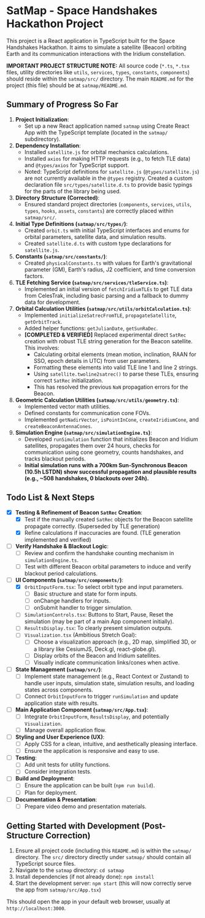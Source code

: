 # SatMap - Space Handshakes Hackathon Project

This project is a React application in TypeScript built for the Space Handshakes Hackathon. It aims to simulate a satellite (Beacon) orbiting Earth and its communication interactions with the Iridium constellation.

**IMPORTANT PROJECT STRUCTURE NOTE:** All source code (`*.ts`, `*.tsx` files, utility directories like `utils`, `services`, `types`, `constants`, `components`) should reside within the `satmap/src/` directory. The main `README.md` for the project (this file) should be at `satmap/README.md`.

## Summary of Progress So Far

1.  **Project Initialization**:
    *   Set up a new React application named `satmap` using Create React App with the TypeScript template (located in the `satmap/` subdirectory).
2.  **Dependency Installation**:
    *   Installed `satellite.js` for orbital mechanics calculations.
    *   Installed `axios` for making HTTP requests (e.g., to fetch TLE data) and `@types/axios` for TypeScript support.
    *   Noted: TypeScript definitions for `satellite.js` (`@types/satellite.js`) are not currently available in the `@types` registry. Created a custom declaration file `src/types/satellite.d.ts` to provide basic typings for the parts of the library being used.
3.  **Directory Structure (Corrected)**:
    *   Ensured standard project directories (`components`, `services`, `utils`, `types`, `hooks`, `assets`, `constants`) are correctly placed within `satmap/src/`.
4.  **Initial Type Definitions (`satmap/src/types/`)**:
    *   Created `orbit.ts` with initial TypeScript interfaces and enums for orbital parameters, satellite data, and simulation results.
    *   Created `satellite.d.ts` with custom type declarations for `satellite.js`.
5.  **Constants (`satmap/src/constants/`)**: 
    *   Created `physicalConstants.ts` with values for Earth's gravitational parameter (GM), Earth's radius, J2 coefficient, and time conversion factors.
6.  **TLE Fetching Service (`satmap/src/services/tleService.ts`)**:
    *   Implemented an initial version of `fetchIridiumTLEs` to get TLE data from CelesTrak, including basic parsing and a fallback to dummy data for development.
7.  **Orbital Calculation Utilities (`satmap/src/utils/orbitCalculation.ts`)**:
    *   Implemented `initializeSatrecFromTLE`, `propagateSatellite`, `getOrbitTrack`.
    *   Added helper functions: `getJulianDate`, `getSunRaDec`.
    *   **[COMPLETED & VERIFIED]** Replaced experimental direct `SatRec` creation with robust TLE string generation for the Beacon satellite. This involves:
        *   Calculating orbital elements (mean motion, inclination, RAAN for SSO, epoch details in UTC) from user parameters.
        *   Formatting these elements into valid TLE line 1 and line 2 strings.
        *   Using `satellite.twoline2satrec()` to parse these TLEs, ensuring correct `SatRec` initialization.
        *   This has resolved the previous `NaN` propagation errors for the Beacon.
8.  **Geometric Calculation Utilities (`satmap/src/utils/geometry.ts`)**:
    *   Implemented vector math utilities.
    *   Defined constants for communication cone FOVs.
    *   Implemented `getNadirVector`, `isPointInCone`, `createIridiumCone`, and `createBeaconAntennaCones`.
9.  **Simulation Engine (`satmap/src/simulationEngine.ts`)**:
    *   Developed `runSimulation` function that initializes Beacon and Iridium satellites, propagates them over 24 hours, checks for communication using cone geometry, counts handshakes, and tracks blackout periods.
    *   **Initial simulation runs with a 700km Sun-Synchronous Beacon (10.5h LSTDN) show successful propagation and plausible results (e.g., ~508 handshakes, 0 blackouts over 24h).**

## Todo List & Next Steps

-   [x] **Testing & Refinement of Beacon `SatRec` Creation**:
    -   [x] Test if the manually created `SatRec` objects for the Beacon satellite propagate correctly. (Superseded by TLE generation)
    -   [x] Refine calculations if inaccuracies are found. (TLE generation implemented and verified)
-   [ ] **Verify Handshake & Blackout Logic**:
    -   [ ] Review and confirm the handshake counting mechanism in `simulationEngine.ts`.
    -   [ ] Test with different Beacon orbital parameters to induce and verify blackout period calculations.
-   [ ] **UI Components (`satmap/src/components/`)**:
    -   [x] `OrbitInputForm.tsx`: To select orbit type and input parameters.
        -   [ ] Basic structure and state for form inputs.
        -   [ ] onChange handlers for inputs.
        -   [ ] onSubmit handler to trigger simulation.
    -   [ ] `SimulationControls.tsx`: Buttons to Start, Pause, Reset the simulation (may be part of a main App component initially).
    -   [ ] `ResultsDisplay.tsx`: To clearly present simulation outputs.
    -   [ ] `Visualization.tsx` (Ambitious Stretch Goal):
        -   [ ] Choose a visualization approach (e.g., 2D map, simplified 3D, or a library like CesiumJS, Deck.gl, react-globe.gl).
        -   [ ] Display orbits of the Beacon and Iridium satellites.
        -   [ ] Visually indicate communication links/cones when active.
-   [ ] **State Management (`satmap/src/`)**:
    -   [ ] Implement state management (e.g., React Context or Zustand) to handle user inputs, simulation state, simulation results, and loading states across components.
    -   [ ] Connect `OrbitInputForm` to trigger `runSimulation` and update application state with results.
-   [ ] **Main Application Component (`satmap/src/App.tsx`)**:
    -   [ ] Integrate `OrbitInputForm`, `ResultsDisplay`, and potentially `Visualization`.
    -   [ ] Manage overall application flow.
-   [ ] **Styling and User Experience (UX)**:
    -   [ ] Apply CSS for a clean, intuitive, and aesthetically pleasing interface.
    -   [ ] Ensure the application is responsive and easy to use.
-   [ ] **Testing**:
    -   [ ] Add unit tests for utility functions.
    -   [ ] Consider integration tests.
-   [ ] **Build and Deployment**:
    -   [ ] Ensure the application can be built (`npm run build`).
    -   [ ] Plan for deployment.
-   [ ] **Documentation & Presentation**:
    -   [ ] Prepare video demo and presentation materials.

## Getting Started with Development (Post-Structure Correction)

1.  Ensure all project code (including this `README.md`) is within the `satmap/` directory. The `src/` directory directly under `satmap/` should contain all TypeScript source files.
2.  Navigate to the `satmap` directory: `cd satmap`
3.  Install dependencies (if not already done): `npm install`
4.  Start the development server: `npm start` (this will now correctly serve the app from `satmap/src/App.tsx`)

This should open the app in your default web browser, usually at `http://localhost:3000`.
